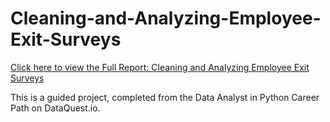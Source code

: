 # Cleaning-and-Analyzing-Employee-Exit-Surveys

[Click here to view the Full Report: Cleaning and Analyzing Employee Exit Surveys](https://nbviewer.jupyter.org/github/stephentaul22/Cleaning-and-Analyzing-Employee-Exit-Surveys/blob/main/Cleaning%20and%20Analyzing%20Employee%20Exit%20Surveys%20%7C%20Guided%20Project%206.ipynb)

This is a guided project, completed from the Data Analyst in Python Career Path on DataQuest.io.
